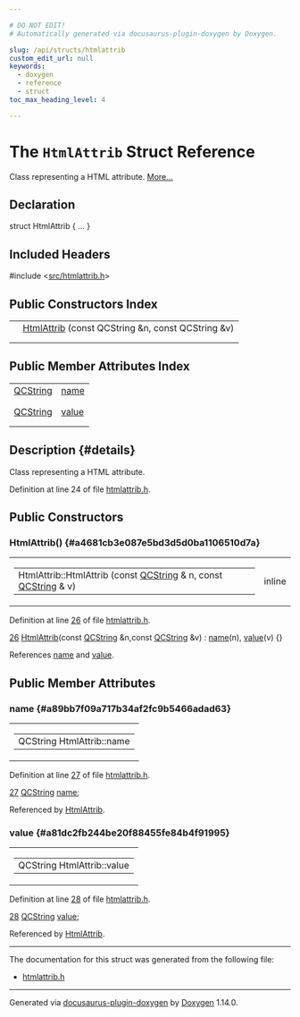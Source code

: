 ```yaml
---

# DO NOT EDIT!
# Automatically generated via docusaurus-plugin-doxygen by Doxygen.

slug: /api/structs/htmlattrib
custom_edit_url: null
keywords:
  - doxygen
  - reference
  - struct
toc_max_heading_level: 4

---
```


<div class="doxyPage">

# The `HtmlAttrib` Struct Reference

<p>Class representing a HTML attribute. <a href="#details">More...</a></p>

## Declaration

<div class="doxyDeclaration">
struct HtmlAttrib { ... }
</div>

## Included Headers

<div class="doxyIncludesList">#include &lt;<a href="/web-doxygen/docs/api/files/src/htmlattrib-h">src/htmlattrib.h</a>&gt;
</div>

## Public Constructors Index

<table class="doxyMembersIndex">

<tr class="doxyMemberIndexItem">
<td class="doxyMemberIndexItemType" align="left" valign="top"></td>
<td class="doxyMemberIndexItemName" align="left" valign="top"><a href="#a4681cb3e087e5bd3d5d0ba1106510d7a">HtmlAttrib</a> (const QCString &amp;n, const QCString &amp;v)</td>
</tr>
<tr class="doxyMemberIndexDescription">
<td class="doxyMemberIndexDescriptionLeft"></td>
<td class="doxyMemberIndexDescriptionRight">
</td>
</tr>
<tr class="doxyMemberIndexSeparator">
<td class="doxyMemberIndexSeparator" colspan="2"></td>
</tr>

</table>

## Public Member Attributes Index

<table class="doxyMembersIndex">

<tr class="doxyMemberIndexItem">
<td class="doxyMemberIndexItemType" align="left" valign="top"><a href="/web-doxygen/docs/api/classes/qcstring">QCString</a></td>
<td class="doxyMemberIndexItemName" align="left" valign="top"><a href="#a89bb7f09a717b34af2fc9b5466adad63">name</a></td>
</tr>
<tr class="doxyMemberIndexDescription">
<td class="doxyMemberIndexDescriptionLeft"></td>
<td class="doxyMemberIndexDescriptionRight">
</td>
</tr>
<tr class="doxyMemberIndexSeparator">
<td class="doxyMemberIndexSeparator" colspan="2"></td>
</tr>

<tr class="doxyMemberIndexItem">
<td class="doxyMemberIndexItemType" align="left" valign="top"><a href="/web-doxygen/docs/api/classes/qcstring">QCString</a></td>
<td class="doxyMemberIndexItemName" align="left" valign="top"><a href="#a81dc2fb244be20f88455fe84b4f91995">value</a></td>
</tr>
<tr class="doxyMemberIndexDescription">
<td class="doxyMemberIndexDescriptionLeft"></td>
<td class="doxyMemberIndexDescriptionRight">
</td>
</tr>
<tr class="doxyMemberIndexSeparator">
<td class="doxyMemberIndexSeparator" colspan="2"></td>
</tr>

</table>

## Description {#details}

<p>Class representing a HTML attribute.</p>

<p>Definition at line 24 of file <a href="/web-doxygen/docs/api/files/src/htmlattrib-h">htmlattrib.h</a>.</p>

<div class="doxySectionDef">

## Public Constructors

### HtmlAttrib() {#a4681cb3e087e5bd3d5d0ba1106510d7a}

<div class="doxyMemberItem">
<div class="doxyMemberProto">
<table class="doxyMemberLabels">
<tr class="doxyMemberLabels">
<td class="doxyMemberLabelsLeft">
<table class="doxyMemberName">
<tr>
<td class="doxyMemberName">HtmlAttrib::HtmlAttrib (const <a href="/web-doxygen/docs/api/classes/qcstring">QCString</a> &amp; n, const <a href="/web-doxygen/docs/api/classes/qcstring">QCString</a> &amp; v)</td>
</tr>
</table>
</td>
<td class="doxyMemberLabelsRight">
<span class="doxyMemberLabels">
<span class="doxyMemberLabel inline">inline</span>
</span>
</td>
</tr>
</table>
</div>
<div class="doxyMemberDoc">


<p>Definition at line <a href="/web-doxygen/docs/api/files/src/htmlattrib-h/#l00026">26</a> of file <a href="/web-doxygen/docs/api/files/src/htmlattrib-h">htmlattrib.h</a>.</p>

<div class="doxyProgramListing">

<div class="doxyCodeLine"><span class="doxyLineNumber"><a href="#a4681cb3e087e5bd3d5d0ba1106510d7a">26</a></span><span class="doxyLineContent"><span class="doxyHighlight">  <a href="#a4681cb3e087e5bd3d5d0ba1106510d7a">HtmlAttrib</a>(</span><span class="doxyHighlightKeyword">const</span><span class="doxyHighlight"> <a href="/web-doxygen/docs/api/classes/qcstring">QCString</a> &amp;n,</span><span class="doxyHighlightKeyword">const</span><span class="doxyHighlight"> <a href="/web-doxygen/docs/api/classes/qcstring">QCString</a> &amp;v) : <a href="#a89bb7f09a717b34af2fc9b5466adad63">name</a>(n), <a href="#a81dc2fb244be20f88455fe84b4f91995">value</a>(v) {}</span></span></div>

</div>


References <a href="#a89bb7f09a717b34af2fc9b5466adad63">name</a> and <a href="#a81dc2fb244be20f88455fe84b4f91995">value</a>.
</div>
</div>

</div>

<div class="doxySectionDef">

## Public Member Attributes

### name {#a89bb7f09a717b34af2fc9b5466adad63}

<div class="doxyMemberItem">
<div class="doxyMemberProto">
<table class="doxyMemberLabels">
<tr class="doxyMemberLabels">
<td class="doxyMemberLabelsLeft">
<table class="doxyMemberName">
<tr>
<td class="doxyMemberName">QCString HtmlAttrib::name</td>
</tr>
</table>
</td>
</tr>
</table>
</div>
<div class="doxyMemberDoc">


<p>Definition at line <a href="/web-doxygen/docs/api/files/src/htmlattrib-h/#l00027">27</a> of file <a href="/web-doxygen/docs/api/files/src/htmlattrib-h">htmlattrib.h</a>.</p>

<div class="doxyProgramListing">

<div class="doxyCodeLine"><span class="doxyLineNumber"><a href="#a89bb7f09a717b34af2fc9b5466adad63">27</a></span><span class="doxyLineContent"><span class="doxyHighlight">  <a href="/web-doxygen/docs/api/classes/qcstring">QCString</a> <a href="#a89bb7f09a717b34af2fc9b5466adad63">name</a>;</span></span></div>

</div>


Referenced by <a href="#a4681cb3e087e5bd3d5d0ba1106510d7a">HtmlAttrib</a>.
</div>
</div>

### value {#a81dc2fb244be20f88455fe84b4f91995}

<div class="doxyMemberItem">
<div class="doxyMemberProto">
<table class="doxyMemberLabels">
<tr class="doxyMemberLabels">
<td class="doxyMemberLabelsLeft">
<table class="doxyMemberName">
<tr>
<td class="doxyMemberName">QCString HtmlAttrib::value</td>
</tr>
</table>
</td>
</tr>
</table>
</div>
<div class="doxyMemberDoc">


<p>Definition at line <a href="/web-doxygen/docs/api/files/src/htmlattrib-h/#l00028">28</a> of file <a href="/web-doxygen/docs/api/files/src/htmlattrib-h">htmlattrib.h</a>.</p>

<div class="doxyProgramListing">

<div class="doxyCodeLine"><span class="doxyLineNumber"><a href="#a81dc2fb244be20f88455fe84b4f91995">28</a></span><span class="doxyLineContent"><span class="doxyHighlight">  <a href="/web-doxygen/docs/api/classes/qcstring">QCString</a> <a href="#a81dc2fb244be20f88455fe84b4f91995">value</a>;</span></span></div>

</div>


Referenced by <a href="#a4681cb3e087e5bd3d5d0ba1106510d7a">HtmlAttrib</a>.
</div>
</div>

</div>

<hr/>

<p>The documentation for this struct was generated from the following file:</p>

<ul>
<li><a href="/web-doxygen/docs/api/files/src/htmlattrib-h">htmlattrib.h</a></li>
</ul>

<hr/>

<p class="doxyGeneratedBy">Generated via <a href="https://github.com/xpack/docusaurus-plugin-doxygen">docusaurus-plugin-doxygen</a> by <a href="https://www.doxygen.nl">Doxygen</a> 1.14.0.</p>

</div>
